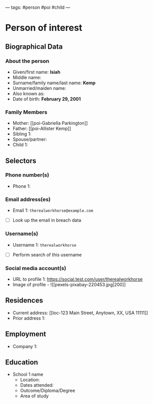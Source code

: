 —
tags: #person #poi #child
—

# Person of interest
## Biographical Data
### About the person
- Given/first name: **Isiah**
- Middle name:
- Surname/family name/last name: **Kemp**
- Unmarried/maiden name:
- Also known as: 
- Date of birth: **February 29, 2001**

### Family Members
- Mother: [[poi-Gabriella Parkington]]
- Father: [[poi-Allister Kemp]]
- Sibling 1: 
- Spouse/partner: 
- Child 1:

## Selectors
### Phone number(s)
- Phone 1: 

### Email address(es)
- Email 1: `therealworkhorse@example.com`
- [ ] Look up the email in breach data

### Username(s)
- Username 1: `therealworkhorse`
- [ ] Perform search of this username

### Social media account(s)
- URL to profile 1: https://social.test.com/user/therealworkhorse
- Image of profile - ![[pexels-pixabay-220453.jpg|200]]

## Residences
- Current address:  [[loc-123 Main Street, Anytown, XX, USA 11111]]
- Prior address 1:

## Employment
- Company 1:  

## Education
- School 1 name
	- Location:
	- Dates attended:
	- Outcome/Diploma/Degree
	- Area of study

